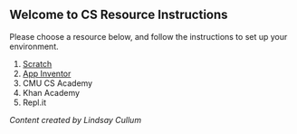 ## Welcome to CS Resource Instructions

Please choose a resource below, and follow the instructions to set up your environment.

1. [Scratch](/scratch.md)
2. [App Inventor](/app-inventor.md)
3. CMU CS Academy
4. Khan Academy
5. Repl.it

_Content created by Lindsay Cullum_

